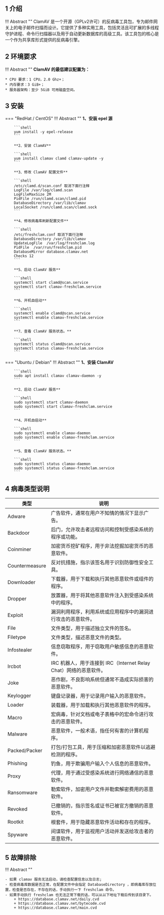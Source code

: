 
## 1 介绍

!!! Abstract ""
    ClamAV 是一个开源（GPLv2许可）的反病毒工具包，专为邮件网关上的电子邮件扫描而设计。它提供了多种实用工具，包括灵活且可扩展的多线程守护进程、命令行扫描器以及用于自动更新数据库的高级工具。该工具包的核心是一个作为共享库形式提供的反病毒引擎。

## 2 环境要求

!!! Abstract ""
    **ClamAV 的最低建议配置为：**

    * CPU 要求：1 CPU，2.0 Ghz+；
    * 内存要求：3 GiB+；
    * 服务器架构：至少 5GiB 可用磁盘空间。

## 3 安装

=== "RedHat / CentOS"
    !!! Abstract ""
        **1、安装 epel 源**

        ```shell
        yum install -y epel-release
        ```

        **2、安装 ClamAV**
        
        ```shell
        yum install clamav clamd clamav-update -y
        ```

        **3、修改 ClamAV 配置文件**
        
        ```shell
        /etc/clamd.d/scan.conf 取消下面行注释
        LogFile /var/log/clamd.scan
        LogFileMaxSize 2M
        PidFile /run/clamd.scan/clamd.pid
        DatabaseDirectory /var/lib/clamav
        LocalSocket /run/clamd.scan/clamd.sock
        ```

        **4、修改病毒库刷新配置文件**
        
        ```shell
        /etc/freshclam.conf 取消下面行注释
        DatabaseDirectory /var/lib/clamav
        UpdateLogFile  /var/log/freshclam.log
        PidFile  /var/run/freshclam.pid
        DatabaseMirror database.clamav.net
        Checks 12
        ```

        **5、启动 ClamAV 服务**
        
        ```shell
        systemctl start clamd@scan.service
        systemctl start clamav-freshclam.service
        ```
        
        **6、开机自启动**

        ```shell
        systemctl enable clamd@scan.service
        systemctl enable clamav-freshclam.service
        ```
        
        **7、查看 ClamAV 服务状态。**

        ```shell
        systemctl status clamd@scan.service
        systemctl status clamav-freshclam.service
        ```

=== "Ubuntu / Debian"
    !!! Abstract ""
        **1、安装 ClamAV**
        
        ```shell
        sudo apt install clamav clamav-daemon -y
        ```

        **2、启动 ClamAV 服务**
        
        ```shell
        sudo systemctl start clamav-daemon
        sudo systemctl start clamav-freshclam.service
        ```
        
        **4、开机自启动**

        ```shell
        sudo systemctl enable clamav-daemon
        sudo systemctl enable clamav-freshclam.service
        ```
        
        **5、查看 ClamAV 服务状态。**

        ```shell
        sudo systemctl status clamav-daemon
        sudo systemctl status clamav-freshclam.service
        ```

## 4 病毒类型说明

|类型|说明|
| ----- | ---- |
|Adware|广告软件，通常在用户不知情的情况下显示广告。|
|Backdoor|后门，允许攻击者远程访问和控制受感染系统的程序或功能。|
|Coinminer|加密货币挖矿程序，用于非法挖掘加密货币的恶意软件。|
|Countermeasure|反对抗措施，指示该签名用于识别防御性安全工具。|
|Downloader|下载器，用于下载和执行其他恶意软件或组件的程序。|
|Dropper|放置器，用于将其他恶意软件注入到受感染系统中的程序。|
|Exploit|漏洞利用程序，利用系统或应用程序中的漏洞进行攻击的恶意软件。|
|File|文件类型，用于描述独立文件的签名。|
|Filetype|文件类型，描述恶意文件的类型。|
|Infostealer|信息窃取程序，用于窃取用户敏感信息的恶意软件。|
|Ircbot|IRC 机器人，用于连接到 IRC（Internet Relay Chat）网络的恶意软件。|
|Joke|恶作剧，不良影响系统但通常不造成实际损害的恶意软件。|
|Keylogger|键盘记录器，用于记录用户输入的恶意软件。|
|Loader|装载器，用于加载和执行其他恶意软件的程序。|
|Macro|宏病毒，针对文档或电子表格中的宏命令进行攻击的恶意软件。|
|Malware|恶意软件，一般术语，指任何有害的计算机程序。|
|Packed/Packer|打包/打包工具，用于压缩和加密恶意软件以逃避检测的程序。|
|Phishing|钓鱼，用于欺骗用户输入个人信息的恶意软件。|
|Proxy|代理，用于通过受感染系统进行网络通信的恶意软件。|
|Ransomware|勒索软件，加密用户文件并勒索解密费用的恶意软件。|
|Revoked|已撤销的，指示签名或证书已被官方撤销的恶意软件。|
|Rootkit|根套件，用于隐藏恶意软件活动和存在的程序。|
|Spyware|间谍软件，用于监视用户活动并发送给攻击者的恶意软件。|

## 5 故障排除

!!! Abstract ""

    - 如果 clamav 服务无法启动，请检查配置信息以及日志;
    - 检查病毒库数据是否正常，在配置文件中会指定 DatabaseDirectory ，即病毒库存放位置，检查是否存在，不存在的话，手动执行一下 freshclam 命令。
    - 如果手动执行 freshclam 也无法正常下载的话，可以从以下地址下载后传到该目录下。
        + https://database.clamav.net/daily.cvd
        + https://database.clamav.net/bytecode.cvd
        + https://database.clamav.net/main.cvd